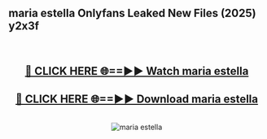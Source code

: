 <h2>maria estella Onlyfans Leaked New Files (2025) y2x3f</h2>
<br>
<div align="center">
<h2><a href="https://mediafiles.top/maria_estella&ref=git" rel="nofollow">🔴 CLICK HERE 🌐==►► Watch maria estella</a></h2>
<h2><a href="https://mediafiles.top/maria_estella&ref=git" rel="nofollow">🔴 CLICK HERE 🌐==►► Download maria estella</a></h2>
<br>
<a href="https://mediafiles.top/maria_estella&ref=git" rel="nofollow" data-target="animated-image.originalLink"><img src="https://i.ibb.co.com/xMMVF88/686577567.gif" alt="maria estella" style="max-width: 100%; display: inline-block;" data-target="animated-image.originalImage"></a>
</div>
<br>
<br>